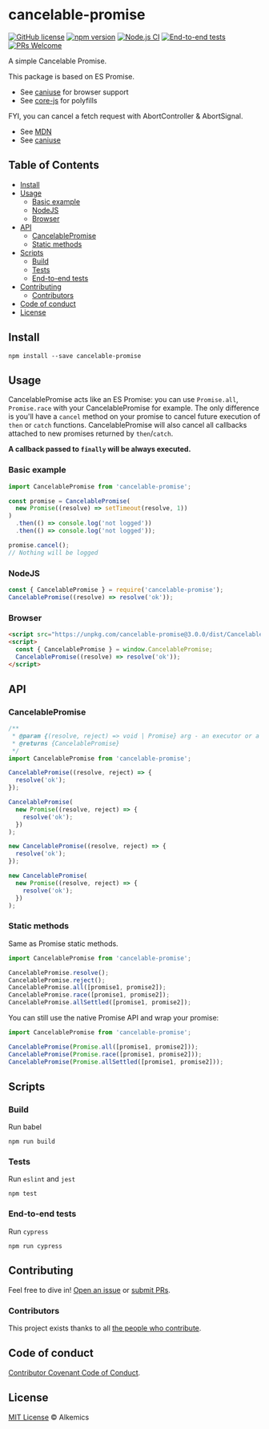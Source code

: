 # cancelable-promise

[![GitHub license](https://img.shields.io/github/license/alkemics/CancelablePromise)](https://github.com/alkemics/CancelablePromise/blob/master/LICENSE) [![npm version](https://img.shields.io/npm/v/cancelable-promise)](https://www.npmjs.com/package/cancelable-promise) [![Node.js CI](https://github.com/alkemics/CancelablePromise/workflows/Node.js%20CI/badge.svg?branch=master)](https://github.com/alkemics/CancelablePromise/actions?query=workflow%3A%22Node.js+CI%22) [![End-to-end tests](https://github.com/alkemics/CancelablePromise/workflows/End-to-end%20tests/badge.svg?branch=master)](https://github.com/alkemics/CancelablePromise/actions?query=workflow%3A%22End-to-end+tests%22) [![PRs Welcome](https://img.shields.io/badge/PRs-welcome-brightgreen.svg)](https://github.com/alkemics/CancelablePromise/pulls)

A simple Cancelable Promise.

This package is based on ES Promise.

- See [caniuse](https://caniuse.com/#search=Promise) for browser support
- See [core-js](https://github.com/zloirock/core-js#ecmascript-promise) for polyfills

FYI, you can cancel a fetch request with AbortController & AbortSignal.

- See [MDN](https://developer.mozilla.org/en-US/docs/Web/API/AbortController)
- See [caniuse](https://caniuse.com/#feat=abortcontroller)

## Table of Contents

- [Install](#install)
- [Usage](#usage)
  - [Basic example](#basic-example)
  - [NodeJS](#nodejs)
  - [Browser](#browser)
- [API](#api)
  - [CancelablePromise](#cancelablepromise)
  - [Static methods](#static-methods)
- [Scripts](#scripts)
  - [Build](#build)
  - [Tests](#tests)
  - [End-to-end tests](#end-to-end-tests)
- [Contributing](#contributing)
  - [Contributors](#contributors)
- [Code of conduct](#code-of-conduct)
- [License](#license)

## Install

```
npm install --save cancelable-promise
```

## Usage

CancelablePromise acts like an ES Promise: you can use `Promise.all`, `Promise.race` with your CancelablePromise for example. The only difference is you'll have a `cancel` method on your promise to cancel future execution of `then` or `catch` functions. CancelablePromise will also cancel all callbacks attached to new promises returned by `then`/`catch`.

**A callback passed to `finally` will be always executed.**

### Basic example

```javascript
import CancelablePromise from 'cancelable-promise';

const promise = CancelablePromise(
  new Promise((resolve) => setTimeout(resolve, 1))
)
  .then(() => console.log('not logged'))
  .then(() => console.log('not logged'));

promise.cancel();
// Nothing will be logged
```

### NodeJS

```javascript
const { CancelablePromise } = require('cancelable-promise');
CancelablePromise((resolve) => resolve('ok'));
```

### Browser

```html
<script src="https://unpkg.com/cancelable-promise@3.0.0/dist/CancelablePromise.min.js"></script>
<script>
  const { CancelablePromise } = window.CancelablePromise;
  CancelablePromise((resolve) => resolve('ok'));
</script>
```

## API

### CancelablePromise

```javascript
/**
 * @param {(resolve, reject) => void | Promise} arg - an executor or a Promise
 * @returns {CancelablePromise}
 */
import CancelablePromise from 'cancelable-promise';

CancelablePromise((resolve, reject) => {
  resolve('ok');
});

CancelablePromise(
  new Promise((resolve, reject) => {
    resolve('ok');
  })
);

new CancelablePromise((resolve, reject) => {
  resolve('ok');
});

new CancelablePromise(
  new Promise((resolve, reject) => {
    resolve('ok');
  })
);
```

### Static methods

Same as Promise static methods.

```javascript
import CancelablePromise from 'cancelable-promise';

CancelablePromise.resolve();
CancelablePromise.reject();
CancelablePromise.all([promise1, promise2]);
CancelablePromise.race([promise1, promise2]);
CancelablePromise.allSettled([promise1, promise2]);
```

You can still use the native Promise API and wrap your promise:

```javascript
import CancelablePromise from 'cancelable-promise';

CancelablePromise(Promise.all([promise1, promise2]));
CancelablePromise(Promise.race([promise1, promise2]));
CancelablePromise(Promise.allSettled([promise1, promise2]));
```

## Scripts

### Build

Run babel

```
npm run build
```

### Tests

Run `eslint` and `jest`

```shell
npm test
```

### End-to-end tests

Run `cypress`

```shell
npm run cypress
```

## Contributing

Feel free to dive in! [Open an issue](https://github.com/alkemics/CancelablePromise/issues) or [submit PRs](https://github.com/alkemics/CancelablePromise/compare).

### Contributors

This project exists thanks to all [the people who contribute](https://github.com/alkemics/CancelablePromise/graphs/contributors).

## Code of conduct

[Contributor Covenant Code of Conduct](CODE_OF_CONDUCT.md).

## License

[MIT License](LICENSE) © Alkemics
